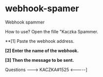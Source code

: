 # webhook-spamer
Webhook spammer

How to use?
Open the fille "Kaczka Spammer.

**[1] Paste the webhook address.

 **[2] Enter the name of the webhook.**

  **[3] Then the message to be sent.**

Questions ---> KACZKA#1525 <-----]

